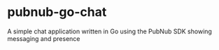 # pubnub-go-chat
A simple chat application written in Go using the PubNub SDK showing messaging and presence
